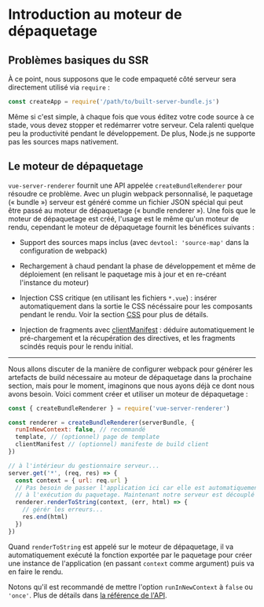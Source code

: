 # Introduction au moteur de dépaquetage

## Problèmes basiques du SSR

À ce point, nous supposons que le code empaqueté côté serveur sera directement utilisé via `require` :

``` js
const createApp = require('/path/to/built-server-bundle.js')
```

Même si c'est simple, à chaque fois que vous éditez votre code source à ce stade, vous devez stopper et redémarrer votre serveur. Cela ralenti quelque peu la productivité pendant le développement. De plus, Node.js ne supporte pas les sources maps nativement.

## Le moteur de dépaquetage

`vue-server-renderer` fournit une API appelée `createBundleRenderer` pour résoudre ce problème. Avec un plugin webpack personnalisé, le paquetage (« bundle ») serveur est généré comme un fichier JSON spécial qui peut être passé au moteur de dépaquetage (« bundle renderer »). Une fois que le moteur de dépaquetage est créé, l'usage est le même qu'un moteur de rendu, cependant le moteur de dépaquetage fournit les bénéfices suivants :

- Support des sources maps inclus (avec `devtool: 'source-map'` dans la configuration de webpack)

- Rechargement à chaud pendant la phase de développement et même de déploiement (en relisant le paquetage mis à jour et en re-créant l'instance du moteur)

- Injection CSS critique (en utilisant les fichiers `*.vue`) : insérer automatiquement dans la sortie le CSS nécéssaire pour les composants pendant le rendu. Voir la section [CSS](./css.md) pour plus de détails.

- Injection de fragments avec [clientManifest](./api.md#clientmanifest) : déduire automatiquement le pré-chargement et la récupération des directives, et les fragments scindés requis pour le rendu initial.

---

Nous allons discuter de la manière de configurer webpack pour générer les artefacts de build nécessaire au moteur de dépaquetage dans la prochaine section, mais pour le moment, imaginons que nous ayons déjà ce dont nous avons besoin. Voici comment créer et utiliser un moteur de dépaquetage :

``` js
const { createBundleRenderer } = require('vue-server-renderer')

const renderer = createBundleRenderer(serverBundle, {
  runInNewContext: false, // recommandé
  template, // (optionnel) page de template
  clientManifest // (optionnel) manifeste de build client
})

// à l'intérieur du gestionnaire serveur...
server.get('*', (req, res) => {
  const context = { url: req.url }
  // Pas besoin de passer l'application ici car elle est automatiquement créée
  // à l'exécution du paquetage. Maintenant notre serveur est découplé de notre application Vue !
  renderer.renderToString(context, (err, html) => {
    // gérér les erreurs...
    res.end(html)
  })
})
```

Quand `renderToString` est appelé sur le moteur de dépaquetage, il va automatiquement exécuté la fonction exportée par le paquetage pour créer une instance de l'application (en passant `context` comme argument) puis va en faire le rendu.

Notons qu'il est recommandé de mettre l'option `runInNewContext` à `false` ou `'once'`. Plus de détails dans [la référence de l'API](./api.md#runinnewcontext).
